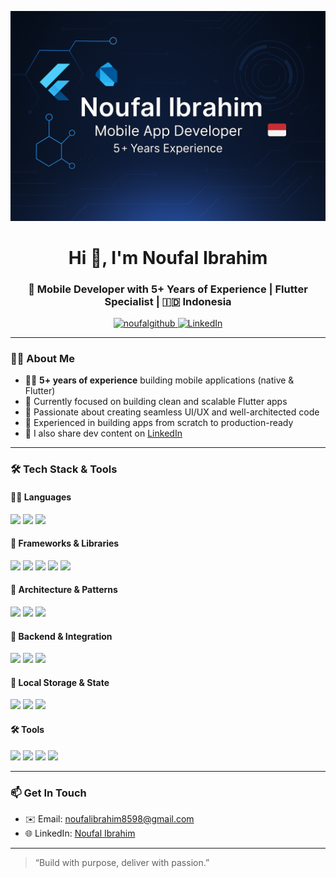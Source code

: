 <p align="center">
  <img src="https://raw.githubusercontent.com/Noufalgithub/Noufalgithub/main/banner.png" alt="Noufal Ibrahim Banner" />
</p>
<h1 align="center">Hi 👋, I'm Noufal Ibrahim</h1>
<h3 align="center">📱 Mobile Developer with 5+ Years of Experience | Flutter Specialist | 🇮🇩 Indonesia</h3>

<p align="center">
  <a href="https://github.com/Noufalgithub">
    <img src="https://komarev.com/ghpvc/?username=noufalgithub&label=Profile%20views&color=0e75b6&style=flat" alt="noufalgithub" />
  </a>
  <a href="https://linkedin.com/in/noufal-ibrahim-93b718147/">
    <img src="https://img.shields.io/badge/LinkedIn-Noufal%20Ibrahim-blue?logo=linkedin" alt="LinkedIn" />
  </a>
</p>

---

### 👨‍💻 About Me

- 🧑‍💻 **5+ years of experience** building mobile applications (native & Flutter)  
- 🔭 Currently focused on building clean and scalable Flutter apps  
- 🚀 Passionate about creating seamless UI/UX and well-architected code  
- 📲 Experienced in building apps from scratch to production-ready  
- 📝 I also share dev content on [LinkedIn](https://linkedin.com/in/noufal-ibrahim-93b718147/)

---

### 🛠️ Tech Stack & Tools

#### 👨‍💻 Languages
<p>
  <img src="https://img.shields.io/badge/Dart-0175C2?style=for-the-badge&logo=dart&logoColor=white"/>
  <img src="https://img.shields.io/badge/Java-ED8B00?style=for-the-badge&logo=java&logoColor=white"/>
  <img src="https://img.shields.io/badge/Kotlin-0095D5?style=for-the-badge&logo=kotlin&logoColor=white"/>
</p>

#### 📱 Frameworks & Libraries
<p>
  <img src="https://img.shields.io/badge/Flutter-02569B?style=for-the-badge&logo=flutter&logoColor=white"/>
  <img src="https://img.shields.io/badge/Provider-6D4AFF?style=for-the-badge"/>
  <img src="https://img.shields.io/badge/BLoC-5C007B?style=for-the-badge"/>
  <img src="https://img.shields.io/badge/GetX-363636?style=for-the-badge"/>
  <img src="https://img.shields.io/badge/Riverpod-0F9D58?style=for-the-badge"/>
</p>

#### 🧩 Architecture & Patterns
<p>
  <img src="https://img.shields.io/badge/Clean%20Architecture-0A192F?style=for-the-badge&logo=clean-architecture&logoColor=white"/>
  <img src="https://img.shields.io/badge/TDD-8E44AD?style=for-the-badge"/>
  <img src="https://img.shields.io/badge/SOLID-F39C12?style=for-the-badge"/>
</p>

#### 🔌 Backend & Integration
<p>
  <img src="https://img.shields.io/badge/REST%20API-005571?style=for-the-badge"/>
  <img src="https://img.shields.io/badge/Firebase-FFCA28?style=for-the-badge&logo=firebase&logoColor=black"/>
  <img src="https://img.shields.io/badge/SQLite-003B57?style=for-the-badge&logo=sqlite&logoColor=white"/>
</p>

#### 💾 Local Storage & State
<p>
  <img src="https://img.shields.io/badge/Hive-FF8C00?style=for-the-badge"/>
  <img src="https://img.shields.io/badge/GetStorage-009688?style=for-the-badge"/>
  <img src="https://img.shields.io/badge/SharedPreferences-607D8B?style=for-the-badge"/>
</p>

#### 🛠️ Tools
<p>
  <img src="https://img.shields.io/badge/Android%20Studio-3DDC84?style=for-the-badge&logo=android-studio&logoColor=white"/>
  <img src="https://img.shields.io/badge/VS%20Code-007ACC?style=for-the-badge&logo=visual-studio-code&logoColor=white"/>
  <img src="https://img.shields.io/badge/Git-F05032?style=for-the-badge&logo=git&logoColor=white"/>
  <img src="https://img.shields.io/badge/Postman-FF6C37?style=for-the-badge&logo=postman&logoColor=white"/>
</p>

---

### 📫 Get In Touch

- ✉️ Email: noufalibrahim8598@gmail.com 
- 🌐 LinkedIn: [Noufal Ibrahim](https://www.linkedin.com/in/noufal-ibrahim-93b718147/)

---

> “Build with purpose, deliver with passion.”
